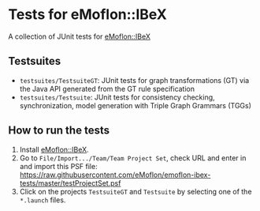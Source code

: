 # Tests for eMoflon::IBeX
A collection of JUnit tests for [eMoflon::IBeX](https://github.com/eMoflon/emoflon-ibex) 

## Testsuites
- `testsuites/TestsuiteGT`: JUnit tests for graph transformations (GT) via the Java API
	generated from the GT rule specification
- `testsuites/Testsuite`: JUnit tests for consistency checking, synchronization,
	model generation with Triple Graph Grammars (TGGs)

## How to run the tests
1. Install [eMoflon::IBeX](https://github.com/eMoflon/emoflon-ibex).
2. Go to ```File/Import.../Team/Team Project Set```, check URL and enter in and import this PSF file:
	https://raw.githubusercontent.com/eMoflon/emoflon-ibex-tests/master/testProjectSet.psf
3. Click on the projects `TestsuiteGT` and `Testsuite` by selecting one of the `*.launch` files.

